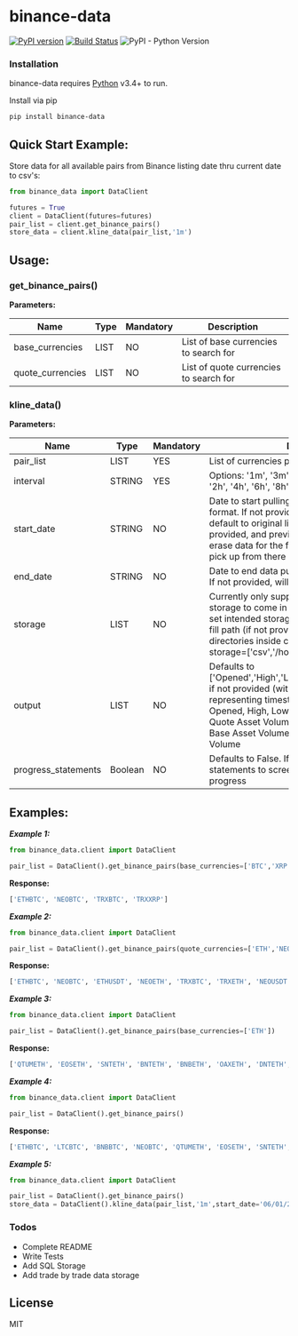 # binance-data
[![PyPI version](https://badge.fury.io/py/binance-data.svg)](https://badge.fury.io/py/binance-data)
[![Build Status](https://travis-ci.org/uneasyguy/binance_data.svg?branch=master)](https://travis-ci.org/uneasyguy/binance_data)
![PyPI - Python Version](https://img.shields.io/pypi/pyversions/binance-data.svg)

### Installation

binance-data requires [Python](https://www.python.org/) v3.4+ to run.

Install via pip

```sh
pip install binance-data
```
## Quick Start Example:
Store data for all available pairs from Binance listing date thru current date to csv's:

```python
from binance_data import DataClient

futures = True
client = DataClient(futures=futures)
pair_list = client.get_binance_pairs()
store_data = client.kline_data(pair_list,'1m')
```
## Usage:
### get_binance_pairs()
**Parameters:**

Name | Type | Mandatory | Description
------------ | ------------ | ------------ | ------------
base_currencies | LIST | NO |List of base currencies to search for
quote_currencies| LIST| NO | List of quote currencies to search for

### kline_data()
**Parameters:**

Name | Type | Mandatory | Description
------------ | ------------ | ------------ | ------------
pair_list | LIST | YES |List of currencies pairs to pull data for
interval| STRING| YES | Options: '1m', '3m', '5m', '15m', '30m', '1h', '2h', '4h', '6h', '8h', '12h'
start_date|STRING|NO|Date to start pulling data from in MM/DD/YYYY format. If not provided and not previously ran will default to original listing date, else if not provided, and previously stored data exists, will erase data for the final day previously pulled and pick up from there
end_date|STRING|NO|Date to end data pull at in MM/DD/YYYY format. If not provided, will default to now.
storage|LIST|NO|Currently only supports CSV storage, SQL storage to come in future updates. Also allows to set intended storage directory by providing full fill path (if not provided, will create storage directories inside current directory). Example: storage=['csv','/home/user/kline_data/']
output|LIST|NO|Defaults to ['Opened','High','Low','Close','Volume','Closed'] if not provided (with Opened and Closed representing timestamps). Options include: Opened, High, Low, Close, Volume, Closed, Quote Asset Volume, Total Trades, Taker Buy Base Asset Volume,Taker Buy Quote Asset Volume
progress_statements|Boolean|NO|Defaults to False. If set to True, will output print statements to screen to keep you apprised of progress

## Examples:
***Example 1:***
```python
from binance_data.client import DataClient

pair_list = DataClient().get_binance_pairs(base_currencies=['BTC','XRP'],quote_currencies=['ETH','NEO','TRX'])
```
**Response:**
```python
['ETHBTC', 'NEOBTC', 'TRXBTC', 'TRXXRP']
```
***Example 2:***
```python
from binance_data.client import DataClient

pair_list = DataClient().get_binance_pairs(quote_currencies=['ETH','NEO','TRX'])
```
**Response:**
```python
['ETHBTC', 'NEOBTC', 'ETHUSDT', 'NEOETH', 'TRXBTC', 'TRXETH', 'NEOUSDT', 'NEOBNB', 'ETHTUSD', 'TRXBNB', 'TRXUSDT', 'ETHPAX', 'ETHUSDC', 'TRXTUSD', 'NEOTUSD', 'TRXXRP', 'TRXPAX', 'TRXUSDC', 'NEOPAX', 'NEOUSDC']
```
***Example 3:***
```python
from binance_data.client import DataClient

pair_list = DataClient().get_binance_pairs(base_currencies=['ETH'])
```
**Response:**
```python
['QTUMETH', 'EOSETH', 'SNTETH', 'BNTETH', 'BNBETH', 'OAXETH', 'DNTETH', 'MCOETH', 'ICNETH', 'WTCETH', 'LRCETH', 'OMGETH', 'ZRXETH', 'STRATETH', 'SNGLSETH', 'BQXETH', 'KNCETH', 'FUNETH', 'SNMETH', 'NEOETH', 'IOTAETH', 'LINKETH', 'XVGETH', 'SALTETH', 'MDAETH', 'MTLETH', 'SUBETH', 'ETCETH', 'MTHETH', 'ENGETH', 'ZECETH', 'ASTETH', 'DASHETH', 'BTGETH', 'EVXETH', 'REQETH', 'VIBETH', 'HSRETH', 'TRXETH', 'POWRETH', 'ARKETH', 'YOYOETH', 'XRPETH', 'MODETH', 'ENJETH', 'STORJETH', 'VENETH', 'KMDETH', 'RCNETH', 'NULSETH', 'RDNETH', 'XMRETH', 'DLTETH', 'AMBETH', 'BCCETH', 'BATETH', 'BCPTETH', 'ARNETH', 'GVTETH', 'CDTETH', 'GXSETH', 'POEETH', 'QSPETH', 'BTSETH', 'XZCETH', 'LSKETH', 'TNTETH', 'FUELETH', 'MANAETH', 'BCDETH', 'DGDETH', 'ADXETH', 'ADAETH', 'PPTETH', 'CMTETH', 'XLMETH', 'CNDETH', 'LENDETH', 'WABIETH', 'LTCETH', 'TNBETH', 'WAVESETH', 'GTOETH', 'ICXETH', 'OSTETH', 'ELFETH', 'AIONETH', 'NEBLETH', 'BRDETH', 'EDOETH', 'WINGSETH', 'NAVETH', 'LUNETH', 'TRIGETH', 'APPCETH', 'VIBEETH', 'RLCETH', 'INSETH', 'PIVXETH', 'IOSTETH', 'CHATETH', 'STEEMETH', 'NANOETH', 'VIAETH', 'BLZETH', 'AEETH', 'RPXETH', 'NCASHETH', 'POAETH', 'ZILETH', 'ONTETH', 'STORMETH', 'XEMETH', 'WANETH', 'WPRETH', 'QLCETH', 'SYSETH', 'GRSETH', 'CLOAKETH', 'GNTETH', 'LOOMETH', 'BCNETH', 'REPETH', 'TUSDETH', 'ZENETH', 'SKYETH', 'CVCETH', 'THETAETH', 'IOTXETH', 'QKCETH', 'AGIETH', 'NXSETH', 'DATAETH', 'SCETH', 'NPXSETH', 'KEYETH', 'NASETH', 'MFTETH', 'DENTETH', 'ARDRETH', 'HOTETH', 'VETETH', 'DOCKETH', 'PHXETH', 'HCETH', 'PAXETH']
```
***Example 4:***
```python
from binance_data.client import DataClient

pair_list = DataClient().get_binance_pairs()
```
**Response:**
```python
['ETHBTC', 'LTCBTC', 'BNBBTC', 'NEOBTC', 'QTUMETH', 'EOSETH', 'SNTETH', 'BNTETH', 'BCCBTC', 'GASBTC', 'BNBETH', 'BTCUSDT', 'ETHUSDT', 'HSRBTC', 'OAXETH', 'DNTETH', 'MCOETH', 'ICNETH', 'MCOBTC', 'WTCBTC', 'WTCETH', 'LRCBTC', 'LRCETH', 'QTUMBTC', 'YOYOBTC', 'OMGBTC', 'OMGETH', 'ZRXBTC', 'ZRXETH', 'STRATBTC', 'STRATETH', 'SNGLSBTC', 'SNGLSETH', 'BQXBTC', 'BQXETH', 'KNCBTC', 'KNCETH', 'FUNBTC', 'FUNETH', 'SNMBTC', 'SNMETH', 'NEOETH', 'IOTABTC', 'IOTAETH', 'LINKBTC', 'LINKETH', 'XVGBTC', 'XVGETH', 'SALTBTC', 'SALTETH', 'MDABTC', 'MDAETH', 'MTLBTC', 'MTLETH', 'SUBBTC', 'SUBETH', 'EOSBTC', 'SNTBTC', 'ETCETH', 'ETCBTC', 'MTHBTC', 'MTHETH', 'ENGBTC', 'ENGETH', 'DNTBTC', 'ZECBTC', 'ZECETH', 'BNTBTC', 'ASTBTC', 'ASTETH', 'DASHBTC', 'DASHETH', 'OAXBTC', 'ICNBTC', 'BTGBTC', 'BTGETH', 'EVXBTC', 'EVXETH', 'REQBTC', 'REQETH', 'VIBBTC', 'VIBETH', 'HSRETH', 'TRXBTC', 'TRXETH', 'POWRBTC', 'POWRETH', 'ARKBTC', 'ARKETH', 'YOYOETH', 'XRPBTC', 'XRPETH', 'MODBTC', 'MODETH', 'ENJBTC', 'ENJETH', 'STORJBTC', 'STORJETH', 'BNBUSDT', 'VENBNB', 'YOYOBNB', 'POWRBNB', 'VENBTC', 'VENETH', 'KMDBTC', 'KMDETH', 'NULSBNB', 'RCNBTC', 'RCNETH', 'RCNBNB', 'NULSBTC', 'NULSETH', 'RDNBTC', 'RDNETH', 'RDNBNB', 'XMRBTC', 'XMRETH', 'DLTBNB', 'WTCBNB', 'DLTBTC', 'DLTETH', 'AMBBTC', 'AMBETH', 'AMBBNB', 'BCCETH', 'BCCUSDT', 'BCCBNB', 'BATBTC', 'BATETH', 'BATBNB', 'BCPTBTC', 'BCPTETH', 'BCPTBNB', 'ARNBTC', 'ARNETH', 'GVTBTC', 'GVTETH', 'CDTBTC', 'CDTETH', 'GXSBTC', 'GXSETH', 'NEOUSDT', 'NEOBNB', 'POEBTC', 'POEETH', 'QSPBTC', 'QSPETH', 'QSPBNB', 'BTSBTC', 'BTSETH', 'BTSBNB', 'XZCBTC', 'XZCETH', 'XZCBNB', 'LSKBTC', 'LSKETH', 'LSKBNB', 'TNTBTC', 'TNTETH', 'FUELBTC', 'FUELETH', 'MANABTC', 'MANAETH', 'BCDBTC', 'BCDETH', 'DGDBTC', 'DGDETH', 'IOTABNB', 'ADXBTC', 'ADXETH', 'ADXBNB', 'ADABTC', 'ADAETH', 'PPTBTC', 'PPTETH', 'CMTBTC', 'CMTETH', 'CMTBNB', 'XLMBTC', 'XLMETH', 'XLMBNB', 'CNDBTC', 'CNDETH', 'CNDBNB', 'LENDBTC', 'LENDETH', 'WABIBTC', 'WABIETH', 'WABIBNB', 'LTCETH', 'LTCUSDT', 'LTCBNB', 'TNBBTC', 'TNBETH', 'WAVESBTC', 'WAVESETH', 'WAVESBNB', 'GTOBTC', 'GTOETH', 'GTOBNB', 'ICXBTC', 'ICXETH', 'ICXBNB', 'OSTBTC', 'OSTETH', 'OSTBNB', 'ELFBTC', 'ELFETH', 'AIONBTC', 'AIONETH', 'AIONBNB', 'NEBLBTC', 'NEBLETH', 'NEBLBNB', 'BRDBTC', 'BRDETH', 'BRDBNB', 'MCOBNB', 'EDOBTC', 'EDOETH', 'WINGSBTC', 'WINGSETH', 'NAVBTC', 'NAVETH', 'NAVBNB', 'LUNBTC', 'LUNETH', 'TRIGBTC', 'TRIGETH', 'TRIGBNB', 'APPCBTC', 'APPCETH', 'APPCBNB', 'VIBEBTC', 'VIBEETH', 'RLCBTC', 'RLCETH', 'RLCBNB', 'INSBTC', 'INSETH', 'PIVXBTC', 'PIVXETH', 'PIVXBNB', 'IOSTBTC', 'IOSTETH', 'CHATBTC', 'CHATETH', 'STEEMBTC', 'STEEMETH', 'STEEMBNB', 'NANOBTC', 'NANOETH', 'NANOBNB', 'VIABTC', 'VIAETH', 'VIABNB', 'BLZBTC', 'BLZETH', 'BLZBNB', 'AEBTC', 'AEETH', 'AEBNB', 'RPXBTC', 'RPXETH', 'RPXBNB', 'NCASHBTC', 'NCASHETH', 'NCASHBNB', 'POABTC', 'POAETH', 'POABNB', 'ZILBTC', 'ZILETH', 'ZILBNB', 'ONTBTC', 'ONTETH', 'ONTBNB', 'STORMBTC', 'STORMETH', 'STORMBNB', 'QTUMBNB', 'QTUMUSDT', 'XEMBTC', 'XEMETH', 'XEMBNB', 'WANBTC', 'WANETH', 'WANBNB', 'WPRBTC', 'WPRETH', 'QLCBTC', 'QLCETH', 'SYSBTC', 'SYSETH', 'SYSBNB', 'QLCBNB', 'GRSBTC', 'GRSETH', 'ADAUSDT', 'ADABNB', 'CLOAKBTC', 'CLOAKETH', 'GNTBTC', 'GNTETH', 'GNTBNB', 'LOOMBTC', 'LOOMETH', 'LOOMBNB', 'XRPUSDT', 'BCNBTC', 'BCNETH', 'BCNBNB', 'REPBTC', 'REPETH', 'REPBNB', 'BTCTUSD', 'TUSDBTC', 'ETHTUSD', 'TUSDETH', 'TUSDBNB', 'ZENBTC', 'ZENETH', 'ZENBNB', 'SKYBTC', 'SKYETH', 'SKYBNB', 'EOSUSDT', 'EOSBNB', 'CVCBTC', 'CVCETH', 'CVCBNB', 'THETABTC', 'THETAETH', 'THETABNB', 'XRPBNB', 'TUSDUSDT', 'IOTAUSDT', 'XLMUSDT', 'IOTXBTC', 'IOTXETH', 'QKCBTC', 'QKCETH', 'AGIBTC', 'AGIETH', 'AGIBNB', 'NXSBTC', 'NXSETH', 'NXSBNB', 'ENJBNB', 'DATABTC', 'DATAETH', 'ONTUSDT', 'TRXBNB', 'TRXUSDT', 'ETCUSDT', 'ETCBNB', 'ICXUSDT', 'SCBTC', 'SCETH', 'SCBNB', 'NPXSBTC', 'NPXSETH', 'VENUSDT', 'KEYBTC', 'KEYETH', 'NASBTC', 'NASETH', 'NASBNB', 'MFTBTC', 'MFTETH', 'MFTBNB', 'DENTBTC', 'DENTETH', 'ARDRBTC', 'ARDRETH', 'ARDRBNB', 'NULSUSDT', 'HOTBTC', 'HOTETH', 'VETBTC', 'VETETH', 'VETUSDT', 'VETBNB', 'DOCKBTC', 'DOCKETH', 'POLYBTC', 'POLYBNB', 'PHXBTC', 'PHXETH', 'PHXBNB', 'HCBTC', 'HCETH', 'GOBTC', 'GOBNB', 'PAXBTC', 'PAXBNB', 'PAXUSDT', 'PAXETH', 'RVNBTC', 'RVNBNB', 'DCRBTC', 'DCRBNB', 'USDCBNB', 'USDCBTC', 'MITHBTC', 'MITHBNB', 'BCHABCBTC', 'BCHSVBTC', 'BCHABCUSDT', 'BCHSVUSDT', 'BNBPAX', 'BTCPAX', 'ETHPAX', 'XRPPAX', 'EOSPAX', 'XLMPAX', 'RENBTC', 'RENBNB', 'BNBTUSD', 'XRPTUSD', 'EOSTUSD', 'XLMTUSD', 'BNBUSDC', 'BTCUSDC', 'ETHUSDC', 'XRPUSDC', 'EOSUSDC', 'XLMUSDC', 'USDCUSDT', 'ADATUSD', 'TRXTUSD', 'NEOTUSD', 'TRXXRP', 'XZCXRP', 'PAXTUSD', 'USDCTUSD', 'USDCPAX', 'LINKUSDT', 'LINKTUSD', 'LINKPAX', 'LINKUSDC', 'WAVESUSDT', 'WAVESTUSD', 'WAVESPAX', 'WAVESUSDC', 'BCHABCTUSD', 'BCHABCPAX', 'BCHABCUSDC', 'BCHSVTUSD', 'BCHSVPAX', 'BCHSVUSDC', 'LTCTUSD', 'LTCPAX', 'LTCUSDC', 'TRXPAX', 'TRXUSDC', 'BTTBTC', 'BTTBNB', 'BTTUSDT', 'BNBUSDS', 'BTCUSDS', 'USDSUSDT', 'USDSPAX', 'USDSTUSD', 'USDSUSDC', 'BTTPAX', 'BTTTUSD', 'BTTUSDC', 'ONGBNB', 'ONGBTC', 'ONGUSDT', 'HOTBNB', 'HOTUSDT', 'ZILUSDT', 'ZRXBNB', 'ZRXUSDT', 'FETBNB', 'FETBTC', 'FETUSDT', 'BATUSDT', 'XMRBNB', 'XMRUSDT', 'ZECBNB', 'ZECUSDT', 'ZECPAX', 'ZECTUSD', 'ZECUSDC', 'IOSTBNB', 'IOSTUSDT', 'CELRBNB', 'CELRBTC', 'CELRUSDT', 'ADAPAX', 'ADAUSDC', 'NEOPAX', 'NEOUSDC', 'DASHBNB', 'DASHUSDT', 'NANOUSDT', 'OMGBNB', 'OMGUSDT', 'THETAUSDT', 'ENJUSDT', 'MITHUSDT', 'MATICBNB', 'MATICBTC', 'MATICUSDT', 'ATOMBNB', 'ATOMBTC', 'ATOMUSDT', 'ATOMUSDC', 'ATOMPAX', 'ATOMTUSD', 'ETCUSDC', 'ETCPAX', 'ETCTUSD', 'BATUSDC', 'BATPAX', 'BATTUSD', 'PHBBNB', 'PHBBTC', 'PHBUSDC', 'PHBTUSD', 'PHBPAX', 'TFUELBNB', 'TFUELBTC', 'TFUELUSDT', 'TFUELUSDC', 'TFUELTUSD', 'TFUELPAX', 'ONEBNB', 'ONEBTC', 'ONEUSDT', 'ONETUSD', 'ONEPAX', 'ONEUSDC']

```

***Example 5:***
```python
from binance_data.client import DataClient

pair_list = DataClient().get_binance_pairs()
store_data = DataClient().kline_data(pair_list,'1m',start_date='06/01/2019',end_date='06/05/2019',storage=['csv','/home/user/kline_data/'],progress_statements=True)
```
### Todos

 - Complete README
 - Write Tests
 - Add SQL Storage
 - Add trade by trade data storage
 

License
----

MIT

[//]: # (These are reference links used in the body of this note and get stripped out when the markdown processor does its job. There is no need to format nicely because it shouldn't be seen. Thanks SO - http://stackoverflow.com/questions/4823468/store-comments-in-markdown-syntax)


   [Python]: <https://www.python.org/>
   [git-repo-url]: <https://github.com/uneasyguy/binance_data.git>
